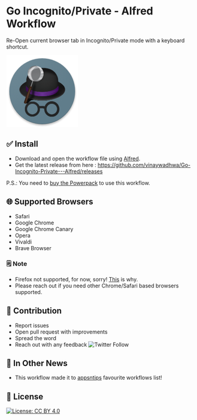 # Go Incognito/Private - Alfred Workflow
Re-Open current browser tab in Incognito/Private mode with a keyboard shortcut.

![Logo](logo.png)

## ✅ Install

- Download and open the workflow file using [Alfred](https://www.alfredapp.com/).
- Get the latest release from here : https://github.com/vinaywadhwa/Go-Incognito-Private---Alfred/releases


P.S.: You need to [buy the Powerpack](https://buy.alfredapp.com/) to use this workflow.


## 🌐 Supported Browsers
- Safari
- Google Chrome
- Google Chrome Canary
- Opera
- Vivaldi
- Brave Browser

### 🗒 Note
- Firefox not supported, for now, sorry! [This](https://www.alfredforum.com/topic/2013-how-to-get-frontmost-tab%E2%80%99s-url-and-title-of-various-browsers/) is why.
- Please reach out if you need other Chrome/Safari based browsers supported.

## 👬 Contribution

- Report issues
- Open pull request with improvements
- Spread the word
- Reach out with any feedback ![Twitter Follow](https://img.shields.io/twitter/follow/vinayw?style=social)


## 💬 In Other News

- This workflow made it to [appsntips](https://www.appsntips.com/home/best-alfred-workflows) favourite workflows list!

## 🏅 License

[![License: CC BY 4.0](https://img.shields.io/badge/License-CC%20BY%204.0-lightgrey.svg)](https://creativecommons.org/licenses/by/4.0/)
